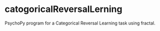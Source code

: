 # catogoricalReversalLerning
PsychoPy program for a Categorical Reversal Learning task using fractal.
